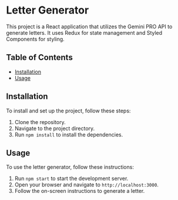 
# Letter Generator

This project is a React application that utilizes the Gemini PRO API to generate letters. It uses Redux for state management and Styled Components for styling.

## Table of Contents

- [Installation](#installation)
- [Usage](#usage)

## Installation

To install and set up the project, follow these steps:

1. Clone the repository.
2. Navigate to the project directory.
3. Run `npm install` to install the dependencies.

## Usage

To use the letter generator, follow these instructions:

1. Run `npm start` to start the development server.
2. Open your browser and navigate to `http://localhost:3000`.
3. Follow the on-screen instructions to generate a letter.
